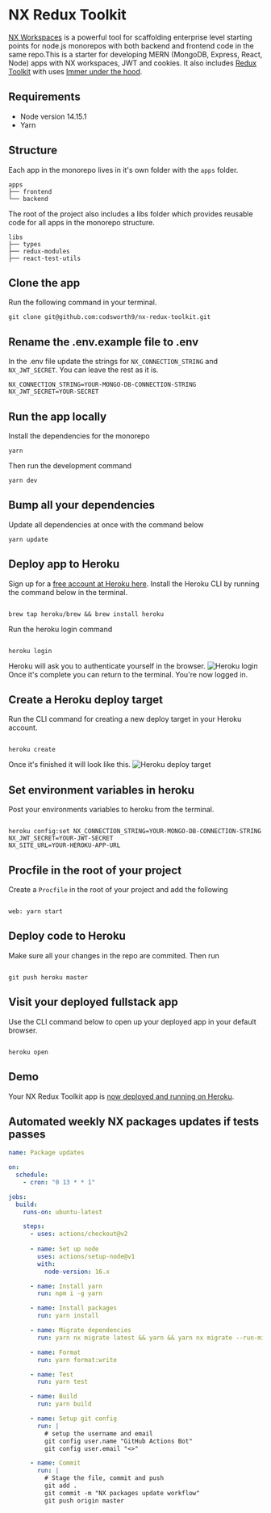 # NX Redux Toolkit

[NX Workspaces](https://nx.dev/) is a powerful tool for scaffolding enterprise level starting points for node.js monorepos with both backend and frontend code in the same repo.This is a starter for developing MERN (MongoDB, Express, React, Node) apps with NX workspaces, JWT and cookies. It also includes [Redux Toolkit](https://redux-toolkit.js.org/) with uses [Immer under the hood](https://redux-toolkit.js.org/usage/immer-reducers).

## Requirements

* Node version 14.15.1
* Yarn

## Structure

Each app in the monorepo lives in it's own folder with the `apps` folder.

```
apps
├── frontend
└── backend

```

The root of the project also includes a libs folder which provides reusable code for all apps in the monorepo structure.

```
libs
├── types
├── redux-modules
├── react-test-utils
```

## Clone the app

Run the following command in your terminal.

```
git clone git@github.com:codsworth9/nx-redux-toolkit.git
```

## Rename the .env.example file to .env

In the .env file update the strings for `NX_CONNECTION_STRING` and `NX_JWT_SECRET`. You can leave the rest as it is.

```
NX_CONNECTION_STRING=YOUR-MONGO-DB-CONNECTION-STRING
NX_JWT_SECRET=YOUR-SECRET
```

## Run the app locally

Install the dependencies for the monorepo

```
yarn
```

Then run the development command

```
yarn dev
```

## Bump all your dependencies

Update all dependencies at once with the command below

```
yarn update
```

## Deploy app to Heroku

Sign up for a [free account at Heroku here](https://signup.heroku.com/). Install the Heroku CLI by running the command below in the terminal.

```

brew tap heroku/brew && brew install heroku

```

Run the heroku login command

```

heroku login

```

Heroku will ask you to authenticate yourself in the browser.
![Heroku login](https://dev-to-uploads.s3.amazonaws.com/uploads/articles/omasa83uvze5yvnzrapk.png)
Once it's complete you can return to the terminal. You're now logged in.

## Create a Heroku deploy target

Run the CLI command for creating a new deploy target in your Heroku account.

```

heroku create

```

Once it's finished it will look like this.
![Heroku deploy target](https://dev-to-uploads.s3.amazonaws.com/uploads/articles/i1ruo0w4v2j2r59z8x35.png)

## Set environment variables in heroku

Post your environments variables to heroku from the terminal.

```

heroku config:set NX_CONNECTION_STRING=YOUR-MONGO-DB-CONNECTION-STRING
NX_JWT_SECRET=YOUR-JWT-SECRET
NX_SITE_URL=YOUR-HEROKU-APP-URL

```

## Procfile in the root of your project

Create a <code>Procfile</code> in the root of your project and add the following

```

web: yarn start

```

## Deploy code to Heroku

Make sure all your changes in the repo are commited. Then run

```

git push heroku master

```

## Visit your deployed fullstack app

Use the CLI command below to open up your deployed app in your default browser.

```

heroku open

```

## Demo

Your NX Redux Toolkit app is [now deployed and running on Heroku](https://lower-pylon-88066.herokuapp.com).

## Automated weekly NX packages updates if tests passes

```yml
name: Package updates

on:
  schedule:
    - cron: "0 13 * * 1"

jobs:
  build:
    runs-on: ubuntu-latest

    steps:
      - uses: actions/checkout@v2
      
      - name: Set up node
        uses: actions/setup-node@v1
        with:
          node-version: 16.x

      - name: Install yarn
        run: npm i -g yarn

      - name: Install packages
        run: yarn install

      - name: Migrate dependencies
        run: yarn nx migrate latest && yarn && yarn nx migrate --run-migrations=migrations.json

      - name: Format
        run: yarn format:write

      - name: Test
        run: yarn test

      - name: Build
        run: yarn build

      - name: Setup git config
        run: |
          # setup the username and email
          git config user.name "GitHub Actions Bot"
          git config user.email "<>"

      - name: Commit
        run: |
          # Stage the file, commit and push
          git add .
          git commit -m "NX packages update workflow"
          git push origin master
```